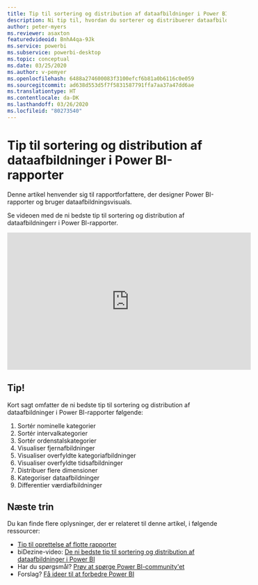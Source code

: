 ```yaml
---
title: Tip til sortering og distribution af dataafbildninger i Power BI-rapporter
description: Ni tip til, hvordan du sorterer og distribuerer dataafbildninger i Power BI-rapportvisuals, i Power BI Desktop eller i Power BI-tjenesten.
author: peter-myers
ms.reviewer: asaxton
featuredvideoid: BnhA4qa-9Jk
ms.service: powerbi
ms.subservice: powerbi-desktop
ms.topic: conceptual
ms.date: 03/25/2020
ms.author: v-pemyer
ms.openlocfilehash: 6488a274600083f3100efcf6b81a0b6116c0e059
ms.sourcegitcommit: ad638d553d5f7f5831587791ffa7aa37a47dd6ae
ms.translationtype: HT
ms.contentlocale: da-DK
ms.lasthandoff: 03/26/2020
ms.locfileid: "80273540"
---
```

# <a name="tips-to-sort-and-distribute-data-plots-in-power-bi-reports"></a>Tip til sortering og distribution af dataafbildninger i Power BI-rapporter

Denne artikel henvender sig til rapportforfattere, der designer Power BI-rapporter og bruger dataafbildningsvisuals.

Se videoen med de ni bedste tip til sortering og distribution af dataafbildningerr i Power BI-rapporter.

<iframe width="560" height="315" src="https://www.youtube.com/embed/BnhA4qa-9Jk" frameborder="0" allowfullscreen></iframe>

## <a name="tips"></a>Tip!

Kort sagt omfatter de ni bedste tip til sortering og distribution af dataafbildninger i Power BI-rapporter følgende:

1. Sortér nominelle kategorier
1. Sortér intervalkategorier
1. Sortér ordenstalskategorier
1. Visualiser fjernafbildninger
1. Visualiser overfyldte kategoriafbildninger
1. Visualiser overfyldte tidsafbildninger
1. Distribuer flere dimensioner
1. Kategoriser dataafbildninger
1. Differentier værdiafbildninger

## <a name="next-steps"></a>Næste trin

Du kan finde flere oplysninger, der er relateret til denne artikel, i følgende ressourcer:

- [Tip til oprettelse af flotte rapporter](../power-bi-reports-tips-and-tricks-for-creating.md)
- biDezine-video: [De ni bedste tip til sortering og distribution af dataafbildninger i Power BI](https://www.youtube.com/watch?v=BnhA4qa-9Jk)
- Har du spørgsmål? [Prøv at spørge Power BI-community'et](https://community.powerbi.com/)
- Forslag? [Få ideer til at forbedre Power BI](https://ideas.powerbi.com/)

